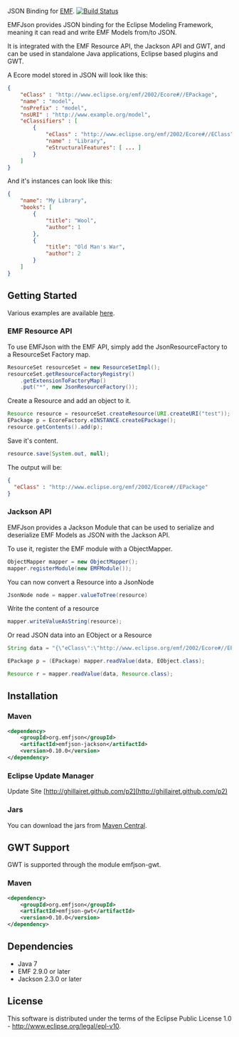 JSON Binding for [EMF](http://www.eclipse.org/emf). [![Build Status](https://secure.travis-ci.org/ghillairet/emfjson.png)](http://travis-ci.org/ghillairet/emfjson)

EMFJson provides JSON binding for the Eclipse Modeling Framework, meaning it can read and write EMF Models from/to JSON. 

It is integrated with the EMF Resource API, the Jackson API and GWT, and can be used in standalone Java applications, Eclipse based plugins and GWT.

A Ecore model stored in JSON will look like this:

```json
{
    "eClass" : "http://www.eclipse.org/emf/2002/Ecore#//EPackage",
    "name" : "model",
    "nsPrefix" : "model",
    "nsURI" : "http://www.example.org/model",
    "eClassifiers" : [
        {
            "eClass" : "http://www.eclipse.org/emf/2002/Ecore#//EClass",
            "name" : "Library",
            "eStructuralFeatures": [ ... ]
        }
    ]
}
```

And it's instances can look like this:

```json
{
	"name": "My Library",
	"books": [ 
		{ 
			"title": "Wool",
			"author": 1
		},
		{
			"title": "Old Man's War",
			"author": 2
		}
	]
}
```

## Getting Started

Various examples are available [here](https://github.com/ghillairet/emfjson-samples).

### EMF Resource API

To use EMFJson with the EMF API, simply add the JsonResourceFactory to a ResourceSet Factory map.

```java
ResourceSet resourceSet = new ResourceSetImpl();
resourceSet.getResourceFactoryRegistry()
	.getExtensionToFactoryMap()
	.put("*", new JsonResourceFactory());
```

Create a Resource and add an object to it.

```java
Resource resource = resourceSet.createResource(URI.createURI("test"));
EPackage p = EcoreFactory.eINSTANCE.createEPackage();
resource.getContents().add(p);
```

Save it's content.

```java		
resource.save(System.out, null);
```

The output will be:

```json
{
  "eClass" : "http://www.eclipse.org/emf/2002/Ecore#//EPackage"
}
```

### Jackson API

EMFJson provides a Jackson Module that can be used to serialize and deserialize EMF 
Models as JSON with the Jackson API.

To use it, register the EMF module with a ObjectMapper.

```java
ObjectMapper mapper = new ObjectMapper();
mapper.registerModule(new EMFModule());
```

You can now convert a Resource into a JsonNode

```java
JsonNode node = mapper.valueToTree(resource)
```

Write the content of a resource

```java
mapper.writeValueAsString(resource);
```

Or read JSON data into an EObject or a Resource

```java
String data = "{\"eClass\":\"http://www.eclipse.org/emf/2002/Ecore#//EPackage\"}";

EPackage p = (EPackage) mapper.readValue(data, EObject.class);

Resource r = mapper.readValue(data, Resource.class);
```

## Installation

### Maven

```xml
<dependency>
	<groupId>org.emfjson</groupId>
	<artifactId>emfjson-jackson</artifactId>
	<version>0.10.0</version>
</dependency>
```

### Eclipse Update Manager

Update Site [http://ghillairet.github.com/p2](http://ghillairet.github.com/p2)

### Jars

You can download the jars from [Maven Central](http://search.maven.org/#search|ga|1|emfjson).


## GWT Support

GWT is supported through the module emfjson-gwt.

### Maven

```xml
<dependency>
	<groupId>org.emfjson</groupId>
	<artifactId>emfjson-gwt</artifactId>
	<version>0.10.0</version>
</dependency>
```

## Dependencies

* Java 7
* EMF 2.9.0 or later
* Jackson 2.3.0 or later


## License
This software is distributed under the terms of the Eclipse Public License 1.0 - http://www.eclipse.org/legal/epl-v10.
